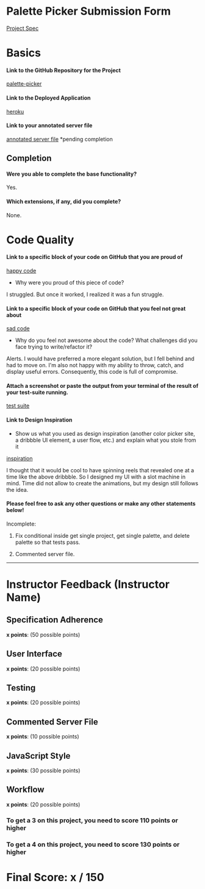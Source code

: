 # Palette Picker Submission Form

[Project Spec](http://frontend.turing.io/projects/palette-picker.html)

# Basics  

#### Link to the GitHub Repository for the Project
[palette-picker](https://github.com/mngatewood/palette-picker)

#### Link to the Deployed Application
[heroku](https://palette-picker-heroku.herokuapp.com/)

#### Link to your annotated server file
[annotated server file]()
*pending completion

## Completion

#### Were you able to complete the base functionality?

Yes.

#### Which extensions, if any, did you complete?

None.

# Code Quality

#### Link to a specific block of your code on GitHub that you are proud of
[happy code](https://github.com/mngatewood/palette-picker/blob/4a5619f98649ca61faf5b72347094e3fb7646889/public/js/script.js#L32-L37)

* Why were you proud of this piece of code?

I struggled.  But once it worked, I realized it was a fun struggle.

#### Link to a specific block of your code on GitHub that you feel not great about
[sad code](https://github.com/mngatewood/palette-picker/blob/4a5619f98649ca61faf5b72347094e3fb7646889/public/js/script.js#L143-L151)

* Why do you feel not awesome about the code? What challenges did you face trying to write/refactor it?

Alerts.  I would have preferred a more elegant solution, but I fell behind and had to move on.  I'm also not happy with my ability to throw, catch, and display useful errors.  Consequently, this code is full of compromise.

#### Attach a screenshot or paste the output from your terminal of the result of your test-suite running.

[test suite](https://github.com/mngatewood/palette-picker/blob/master/test/test-result.js)

#### Link to Design Inspiration

* Show us what you used as design inspiration (another color picker site, a dribbble UI element, a user flow, etc.) and explain what you stole from it

[inspiration](https://dribbble.com/shots/3367417-Dribbble-jackpot)

I thought that it would be cool to have spinning reels that revealed one at a time like the above dribbble. So I designed my UI with a slot machine in mind.  Time did not allow to create the animations, but my design still follows the idea.

#### Please feel free to ask any other questions or make any other statements below!

Incomplete:

1. Fix conditional inside get single project, get single palette, and delete palette so that tests pass.

2. Commented server file.

-----


# Instructor Feedback (Instructor Name)

## Specification Adherence

**x points**: (50 possible points)

## User Interface

**x points**: (20 possible points)

## Testing

**x points**: (20 possible points)

## Commented Server File

**x points**: (10 possible points)

## JavaScript Style

**x points**: (30 possible points)

## Workflow

**x points**: (20 possible points)


### To get a 3 on this project, you need to score 110 points or higher
### To get a 4 on this project, you need to score 130 points or higher

# Final Score: x / 150

